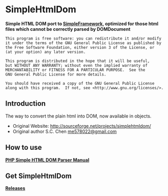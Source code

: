 SimpleHtmlDom
===================

__Simple HTML DOM port to [SimpleFramework](https://github.com/PeratX/SimpleFramework), optimized for those html files which cannot be correctly parsed by DOMDocument__

	This program is free software: you can redistribute it and/or modify
	it under the terms of the GNU General Public License as published by
	the Free Software Foundation, either version 3 of the License, or
	(at your option) any later version.

	This program is distributed in the hope that it will be useful,
	but WITHOUT ANY WARRANTY; without even the implied warranty of
	MERCHANTABILITY or FITNESS FOR A PARTICULAR PURPOSE.  See the
	GNU General Public License for more details.

	You should have received a copy of the GNU General Public License
	along with this program.  If not, see <http://www.gnu.org/licenses/>.

Introduction
-------------
The way to convert the plain html into DOM, now available in objects.

 * Original Website: http://sourceforge.net/projects/simplehtmldom/
 * Original author S.C. Chen <me578022@gmail.com>

How to use
-------------
__[PHP Simple HTML DOM Parser Manual](https://github.com/PeratX/SimpleHtmlDom/wiki/PHP-Simple-HTML-DOM-Parser-Manual)__

Get SimpleHtmlDom
-------------
__[Releases](https://github.com/PeratX/SimpleHtmlDom/releases)__